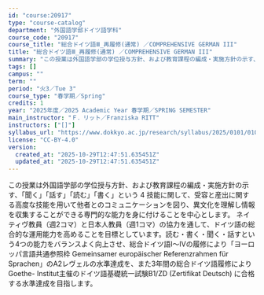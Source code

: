 ```yaml
---
id: "course:20917"
type: "course-catalog"
department: "外国語学部ドイツ語学科"
course_code: "20917"
course_title: "総合ドイツ語Ⅲ_再履修(通常) ／COMPREHENSIVE GERMAN III"
title: "総合ドイツ語Ⅲ_再履修(通常) ／COMPREHENSIVE GERMAN III"
summary: "この授業は外国語学部の学位授与方針、および教育課程の編成・実施方針の示す、「聞く」「話す」「読む」「書く」という 4 技能に関して、受容と産出に関する高度な技能を用いて他者とのコミュニケーションを図り、異文化を理解し情報を収集することができ…"
tags: []
campus: ""
term: ""
period: "火3／Tue 3"
course_type: "春学期／Spring"
credits: 1
year: "2025年度／2025 Academic Year 春学期／SPRING SEMESTER"
main_instructor: "Ｆ．リット／Franziska RITT"
instructors: ["[]"]
syllabus_url: "https://www.dokkyo.ac.jp/research/syllabus/2025/0101/0101_20917_ja_JP.html"
license: "CC-BY-4.0"
version:
  created_at: "2025-10-29T12:47:51.635451Z"
  updated_at: "2025-10-29T12:47:51.635451Z"
---
```

この授業は外国語学部の学位授与方針、および教育課程の編成・実施方針の示す、「聞く」「話す」「読む」「書く」という 4 技能に関して、受容と産出に関する高度な技能を用いて他者とのコミュニケーションを図り、異文化を理解し情報を収集することができる専門的な能力を身に付けることを中心とします。 ネイティヴ教員（週2コマ）と日本人教員（週1コマ）の協力を通して、ドイツ語の総合的な運用能力を高めることを目標としています。読む・書く・聞く・話すという4つの能力をバランスよく向上させ、総合ドイツ語I〜IVの履修により「ヨーロッパ言語共通参照枠 Gemeinsamer europäischer Referenzrahmen für Sprachen」のA2レヴェルの水準達成を、また3年間の総合ドイツ語履修によりGoethe- Institut主催のドイツ語基礎統一試験B1/ZD (Zertifikat Deutsch) に合格する水準達成を目指します。
